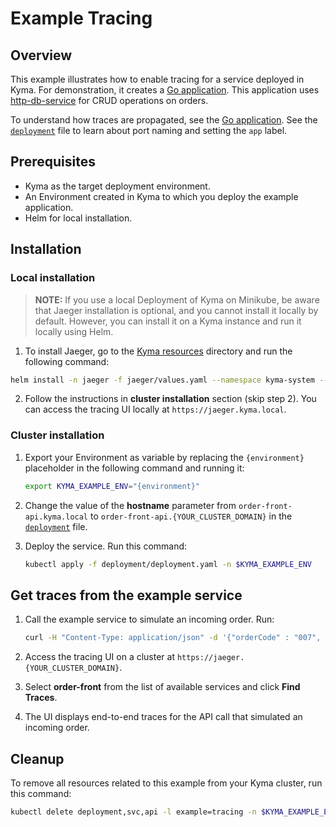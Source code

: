 # Example Tracing

## Overview

This example illustrates how to enable tracing for a service deployed in Kyma. For demonstration, it creates a [Go application](src/order-front.go). This application uses [http-db-service](../http-db-service) for CRUD operations on orders.

To understand how traces are propagated, see the [Go application](src/order-front.go). See the [`deployment`](deployment/deployment.yaml) file to learn about port naming and setting the `app` label.

## Prerequisites

- Kyma as the target deployment environment.
- An Environment created in Kyma to which you deploy the example application.
- Helm for local installation.


## Installation

### Local installation

> **NOTE:** If you use a local Deployment of Kyma on Minikube,  be aware that Jaeger installation is optional, and you cannot install it locally by default. However, you can install it on a Kyma instance and run it locally using Helm.

1. To install Jaeger, go to the [Kyma resources](https://github.com/kyma-project/kyma/tree/master/resources) directory and run the following command:

```bash
helm install -n jaeger -f jaeger/values.yaml --namespace kyma-system --set-string global.domainName=kyma.local --set-string global.isLocalEnv=true jaeger/
```

2. Follow the instructions in  **cluster installation** section (skip step 2). You can access the tracing UI locally at `https://jaeger.kyma.local`.

### Cluster installation

1. Export your Environment as variable by replacing the `{environment}` placeholder in the following command and running it:

    ```bash
    export KYMA_EXAMPLE_ENV="{environment}"
    ```

2. Change the value of the **hostname** parameter from `order-front-api.kyma.local` to `order-front-api.{YOUR_CLUSTER_DOMAIN}` in the [`deployment`](deployment/deployment.yaml) file.

3. Deploy the service. Run this command:

    ```bash
    kubectl apply -f deployment/deployment.yaml -n $KYMA_EXAMPLE_ENV
    ```

## Get traces from the example service

1. Call the example service to simulate an incoming order. Run:

    ```bash
    curl -H "Content-Type: application/json" -d '{"orderCode" : "007", "orderPrice" : 12.0}' https://order-front-api.{domain-of-kyma-cluster}/orders
    ```

2. Access the tracing UI on a cluster at `https://jaeger.{YOUR_CLUSTER_DOMAIN}`.

3. Select **order-front** from the list of available services and click **Find Traces**.

4. The UI displays end-to-end traces for the API call that simulated an incoming order.


## Cleanup

To remove all resources related to this example from your Kyma cluster, run this command:

```bash
kubectl delete deployment,svc,api -l example=tracing -n $KYMA_EXAMPLE_ENV
```
